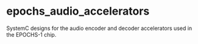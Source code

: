 # epochs_audio_accelerators
SystemC designs for the audio encoder and decoder accelerators used in the EPOCHS-1 chip. 
